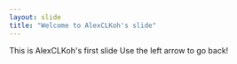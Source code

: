 ```yaml
---
layout: slide
title: "Welcome to AlexCLKoh's slide"
---
```

This is AlexCLKoh's first slide
Use the left arrow to go back!
